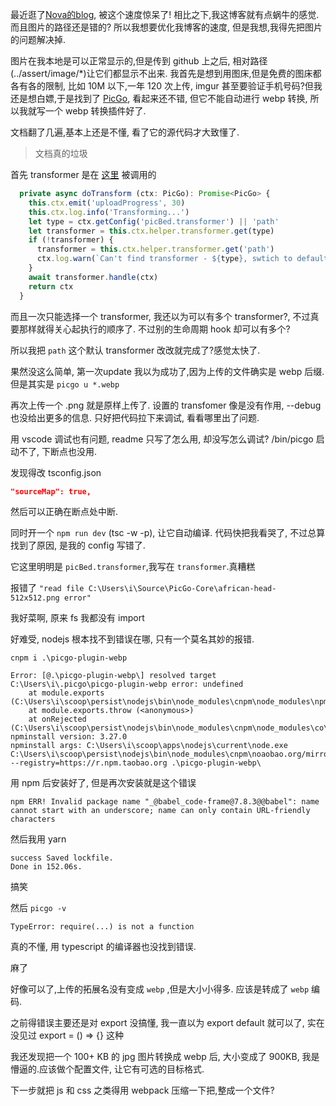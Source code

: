 最近逛了[Nova的blog](https://nova.moe), 被这个速度惊呆了! 相比之下,我这博客就有点蜗牛的感觉. 而且图片的路径还是错的? 所以我想要优化我博客的速度, 但是我想,我得先把图片的问题解决掉.

图片在我本地是可以正常显示的,但是传到 github 上之后, 相对路径(../assert/image/*)让它们都显示不出来. 我首先是想到用图床,但是免费的图床都各有各的限制, 比如 10M 以下,一年 120 次上传, imgur 甚至要验证手机号码?但我还是想白嫖,于是找到了 [PicGo](https://github.com/PicGo/PicGo-Core), 看起来还不错, 但它不能自动进行 webp 转换, 所以我就写一个 webp 转换插件好了.

文档翻了几遍,基本上还是不懂, 看了它的源代码才大致懂了.

> 文档真的垃圾

首先 transformer 是在 [这里](https://github.com/PicGo/PicGo-Core/blob/deec252167e59eff4971cbe089bf25670f0a6979/src/core/Lifecycle.ts#L47-L58) 被调用的

```javascript
  private async doTransform (ctx: PicGo): Promise<PicGo> {
    this.ctx.emit('uploadProgress', 30)
    this.ctx.log.info('Transforming...')
    let type = ctx.getConfig('picBed.transformer') || 'path'
    let transformer = this.ctx.helper.transformer.get(type)
    if (!transformer) {
      transformer = this.ctx.helper.transformer.get('path')
      ctx.log.warn(`Can't find transformer - ${type}, swtich to default transformer - path`)
    }
    await transformer.handle(ctx)
    return ctx
  }
```

而且一次只能选择一个 transformer, 我还以为可以有多个 transformer?, 不过真要那样就得关心起执行的顺序了. 不过别的生命周期 hook 却可以有多个?

所以我把 `path` 这个默认 transformer 改改就完成了?感觉太快了.

果然没这么简单, 第一次update 我以为成功了,因为上传的文件确实是 webp 后缀. 但是其实是 `picgo u *.webp`

再次上传一个 .png 就是原样上传了. 设置的 transfomer 像是没有作用, --debug 也没给出更多的信息. 只好把代码拉下来调试, 看看哪里出了问题.

用 vscode 调试也有问题, readme 只写了怎么用, 却没写怎么调试? /bin/picgo 启动不了, 下断点也没用.

发现得改 tsconfig.json 

```json
"sourceMap": true,
```

然后可以正确在断点处中断.

同时开一个 `npm run dev` (tsc -w -p), 让它自动编译. 代码快把我看哭了, 不过总算找到了原因, 是我的 config 写错了.

它这里明明是 `picBed.transformer`,我写在 `transformer`.真糟糕

报错了 `"read file C:\Users\i\Source\PicGo-Core\african-head-512x512.png error"`

我好菜啊, 原来 fs 我都没有 import

好难受, nodejs 根本找不到错误在哪, 只有一个莫名其妙的报错.

`cnpm i .\picgo-plugin-webp`

```
Error: [@.\picgo-plugin-webp\] resolved target C:\Users\i\.picgo\picgo-plugin-webp error: undefined
    at module.exports (C:\Users\i\scoop\persist\nodejs\bin\node_modules\cnpm\node_modules\npminstall\lib\download\local.js:30:11)
    at module.exports.throw (<anonymous>)
    at onRejected (C:\Users\i\scoop\persist\nodejs\bin\node_modules\cnpm\node_modules\co\index.js:81:24)
npminstall version: 3.27.0
npminstall args: C:\Users\i\scoop\apps\nodejs\current\node.exe C:\Users\i\scoop\persist\nodejs\bin\node_modules\cnpm\noaobao.org/mirrors/node --registry=https://r.npm.taobao.org .\picgo-plugin-webp\
```

用 npm 后安装好了, 但是再次安装就是这个错误

```
npm ERR! Invalid package name "_@babel_code-frame@7.8.3@@babel": name cannot start with an underscore; name can only contain URL-friendly characters
```

然后我用 yarn

```
success Saved lockfile.
Done in 152.06s.
```

搞笑

然后 `picgo -v`

```
TypeError: require(...) is not a function
```

真的不懂, 用 typescript 的编译器也没找到错误.

麻了

好像可以了,上传的拓展名没有变成 `webp` ,但是大小小得多. 应该是转成了 `webp` 编码.

之前得错误主要还是对 export 没搞懂, 我一直以为 export default 就可以了, 实在没见过 export  = () => {} 这种

我还发现把一个 100+ KB 的 jpg 图片转换成 webp 后, 大小变成了 900KB, 我是懵逼的.应该做个配置文件, 让它有可选的目标格式.

下一步就把 js 和 css 之类得用 webpack 压缩一下把,整成一个文件?





